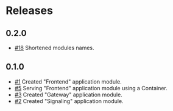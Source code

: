 # Releases

## 0.2.0

- [#18](https://github.com/bvfnbk/planning-poker/issues/18) Shortened modules names.

## 0.1.0

- [#1](https://github.com/bvfnbk/planning-poker/issues/1) Created "Frontend" application module.
- [#5](https://github.com/bvfnbk/planning-poker/issues/5) Serving "Frontend" application module using a Container.
- [#3](https://github.com/bvfnbk/planning-poker/issues/3) Created "Gateway" application module.
- [#2](https://github.com/bvfnbk/planning-poker/issues/2) Created "Signaling" application module.
